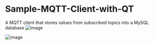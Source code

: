 # Sample-MQTT-Client-with-QT
A MQTT client that stores values from subscribed topics into a MySQL database
![image](https://github.com/O-Cube/Sample-MQTT-Client-with-QT/assets/65163799/f3145957-1b42-4377-ab5c-3c1c41e0eb7a)

![image](https://github.com/O-Cube/Sample-MQTT-Client-with-QT/assets/65163799/086819a8-3249-4127-8862-17ab8b2125ab)
